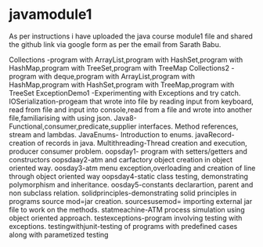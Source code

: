 # javamodule1
As per instructions i have uploaded  the java course module1 file and shared the github link via google form as per the email from Sarath Babu.

Collections -program with ArrayList,program with HashSet,program with HashMap,program with TreeSet,program with TreeMap
Collections2 -program with deque,program with ArrayList,program with HashMap,program with HashSet,program with TreeMap,program with TreeSet
ExceptionDemo1 -Experimenting with Exceptions and try catch.
IOSerialization-progeam that wrote into file by reading input from keyboard, read from file and input into console,read from a file and wrote into another file,familiarising with using json.
Java8- Functional,consumer,predicate,supplier interfaces. Method references, stream and lambdas.
JavaEnums- Introduction to enums.
javaRecord-creation of records in java.
Multithreading-Thread creation and execution, producer consumer problem.
oopsday1- program with setters/getters and constructors
oopsdaay2-atm and carfactory object creation in object oriented way.
oosday3-atm menu exception,overloading and creation of line through object oriented way
oopsday4-static class testing, demonstrating polymorphism and inheritance.
oosday5-constants declarartion, parent and non subclass relation.
solidprinciples-demonstrating solid principles in programs
source mod=jar creation.
sourcesusemod= importing external jar file to work on the methods.
statmeachine-ATM process simulation using object oriented approach.
testexceptions-program involving testing with exceptions.
testingwithjunit-testing of programs with predefined cases along with parametized testing

             
